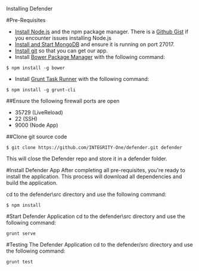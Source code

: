 Installing Defender

#Pre-Requisites
- [Install Node.js](https://github.com/joyent/node/wiki/Installing-Node.js-via-package-manager) and the npm package manager. There is a [Github Gist](https://gist.github.com/isaacs/579814) if you encounter issues installing Node.js
- [Install and Start MongoDB](http://docs.mongodb.org/manual/installation/) and ensure it is running on port 27017.
- [Install git](https://git-scm.com/book/en/v2/Getting-Started-Installing-Git) so that you can get our app.
- Install [Bower Package Manager](http://bower.io/) with the following command:
```
$ npm install -g bower
```
- Install [Grunt Task Runner](http://bower.io/) with the following command:
```
$ npm install -g grunt-cli
```

##Ensure the following firewall ports are open
- 35729 (LiveReload)
- 22 (SSH)
- 9000 (Node App)

##Clone git source code
```
$ git clone https://github.com/INTEGRITY-One/defender.git defender
```
This will close the Defender repo and store it in a defender folder.

#Install Defender App
After completing all pre-requisites, you're ready to install the application. This process will download all dependencies and build the application.

cd to the defender\src directory and use the following command:
```
$ npm install
```

#Start Defender Application
cd to the defender\src directory and use the following command:
```
grunt serve
```

#Testing The Defender Application
cd to the defender/src directory and use the following command:
```
grunt test
```
